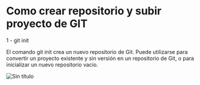 # Como crear repositorio y subir proyecto de GIT

1 - git init

El comando git init crea un nuevo repositorio de Git. Puede utilizarse para convertir un proyecto existente y sin versión en un repositorio de Git, o para inicializar un nuevo repositorio vacío.

![Sin título](https://user-images.githubusercontent.com/124690541/220130315-c575a2af-13a8-4090-bcfc-72014e07cb16.png)
